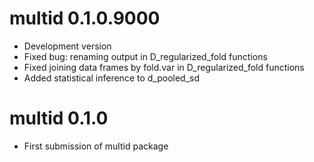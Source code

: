 # multid 0.1.0.9000

* Development version
* Fixed bug: renaming output in D_regularized_fold functions
* Fixed joining data frames by fold.var in D_regularized_fold functions
* Added statistical inference to d_pooled_sd

# multid 0.1.0

* First submission of multid package
